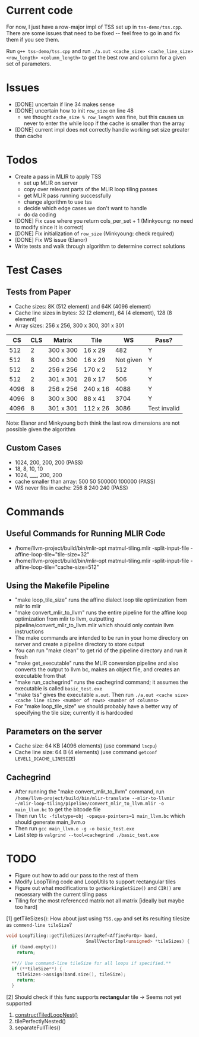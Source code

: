 # Current code

For now, I just have a row-major impl of TSS set up in `tss-demo/tss.cpp`. There are some issues that need to be fixed -- feel free to go in and fix them if you see them.

Run `g++ tss-demo/tss.cpp` and run `./a.out <cache_size> <cache_line_size> <row_length> <column_length>` to get the best row and column for a given set of parameters.

# Issues

- [DONE] uncertain if line 34 makes sense 
- [DONE] uncertain how to init `row_size` on line 48
    - we thought `cache_size % row_length` was fine, but this causes us never to enter the while loop if the cache is smaller than the array
- [DONE] current impl does not correctly handle working set size greater than cache

# Todos
- Create a pass in MLIR to apply TSS 
    - set up MLIR on server
    - copy over relevant parts of the MLIR loop tiling passes
    - get MLIR pass running successfully
    - change algorithm to use tss
    - decide which edge cases we don't want to handle  
    - do da coding
- [DONE] Fix case where you return cols_per_set + 1 (Minkyoung: no need to modify since it is correct)
- [DONE] Fix initialization of `row_size` (Minkyoung: check required)
- [DONE] Fix WS issue (Elanor)
- Write tests and walk through algorithm to determine correct solutions

# Test Cases
## Tests from Paper
- Cache sizes: 8K (512 element) and 64K (4096 element)
- Cache line sizes in bytes: 32 (2 element), 64 (4 element), 128 (8 element)
- Array sizes: 256 x 256, 300 x 300, 301 x 301

| CS  | CLS | Matrix    | Tile    | WS  | Pass? |
|-----|-----|-----------|---------|-----|-------|
| 512 | 2   | 300 x 300 | 16 x 29 | 482 | Y |
| 512 | 8   | 300 x 300 | 16 x 29 | Not given | Y | 
| 512 | 2   | 256 x 256 | 170 x 2 | 512 | Y |
| 512 | 2   | 301 x 301 | 28 x 17 | 506 | Y |
| 4096 | 8   | 256 x 256 | 240 x 16 | 4088 | Y |
| 4096 | 8   | 300 x 300 | 88 x 41 | 3704 | Y |
| 4096 | 8   | 301 x 301 | 112 x 26 | 3086 | Test invalid |

Note: Elanor and Minkyoung both think the last row dimensions are not possible given the algorithm

## Custom Cases
- 1024, 200, 200, 200 (PASS)
- 18, 8, 10, 10 
- 1024, ___, 200, 200
- cache smaller than array: 500 50 500000 100000 (PASS)
- WS never fits in cache: 256 8 240 240 (PASS)

# Commands
## Useful Commands for Running MLIR Code 
- /home/llvm-project/build/bin/mlir-opt matmul-tiling.mlir -split-input-file -affine-loop-tile="tile-size=32"
- /home/llvm-project/build/bin/mlir-opt matmul-tiling.mlir -split-input-file -affine-loop-tile="cache-size=512"

## Using the Makefile Pipeline 
- "make loop_tile_size" runs the affine dialect loop tile optimization from mlir to mlir
- "make convert_mlir_to_llvm" runs the entire pipeline for the affine loop optimization from mlir to llvm, outputting pipeline/convert_mlir_to_llvm.mlir which should only contain llvm instructions
- The make commands are intended to be run in your home directory on server and create a pipeline directory to store output
- You can run "make clean" to get rid of the pipeline directory and run it fresh
- "make get_executable" runs the MLIR conversion pipeline and also converts the output to llvm bc, makes an object file, and creates an executable from that
- "make run_cachegrind" runs the cachegrind command; it assumes the executable is called `basic_test.exe`
- "make tss" gives the executable `a.out`. Then run `./a.out <cache size> <cache line size> <number of rows> <number of columns>`
- For "make loop_tile_size" we should probably have a better way of specifying the tile size; currently it is hardcoded

## Parameters on the server
- Cache size: 64 KB (4096 elements) (use command `lscpu`)
- Cache line size: 64 B (4 elements) (use command `getconf LEVEL1_DCACHE_LINESIZE`)

## Cachegrind
- After running the "make convert_mlir_to_llvm" command, run `/home/llvm-project/build/bin/mlir-translate --mlir-to-llvmir ~/mlir-loop-tiling/pipeline/convert_mlir_to_llvm.mlir -o main_llvm.bc` to get the bitcode file
- Then run `llc -filetype=obj -opaque-pointers=1 main_llvm.bc` which should generate main_llvm.o
- Then run `gcc main_llvm.o -g -o basic_test.exe` 
- Last step is `valgrind --tool=cachegrind ./basic_test.exe`

# TODO
- Figure out how to add our pass to the rest of them
- Modify LoopTiling code and LoopUtils to support rectangular tiles
- Figure out what modifications to `getWorkingSetSize()` and `CIR()` are necessary with the current tiling pass
- Tiling for the most referenced matrix not all matrix [ideally but maybe too hard]


[1] getTileSizes(): How about just using `TSS.cpp` and set its resulting tilesize as `commend-line tileSize`?

```cpp
void LoopTiling::getTileSizes(ArrayRef<AffineForOp> band,
                              SmallVectorImpl<unsigned> *tileSizes) {
  if (band.empty())
    return;
 
  **// Use command-line tileSize for all loops if specified.**
  if (**tileSize**) {
    tileSizes->assign(band.size(), tileSize);
    return;
  }
```

[2] Should check if this func supports **rectangular** tile → Seems not yet supported 

1. [constructTiledLoopNest()](https://mlir.llvm.org/doxygen/LoopUtils_8cpp.html#a83637a522ca37f21ad29b95686634163)
2. tilePerfectlyNested()
3. separateFullTiles()
